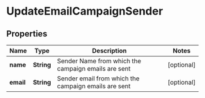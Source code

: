 
# UpdateEmailCampaignSender

## Properties
Name | Type | Description | Notes
------------ | ------------- | ------------- | -------------
**name** | **String** | Sender Name from which the campaign emails are sent |  [optional]
**email** | **String** | Sender email from which the campaign emails are sent |  [optional]



